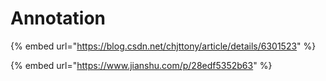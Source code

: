 # Annotation

{% embed url="https://blog.csdn.net/chjttony/article/details/6301523" %}

{% embed url="https://www.jianshu.com/p/28edf5352b63" %}



